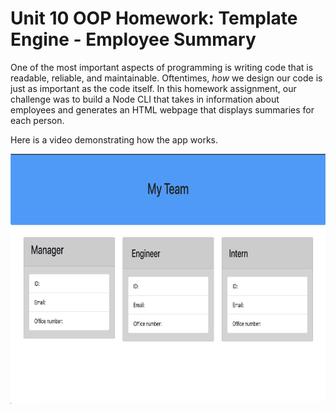 # Unit 10 OOP Homework: Template Engine - Employee Summary

One of the most important aspects of programming is writing code that is readable, reliable, and maintainable. Oftentimes, *how* we design our code is just as important as the code itself. In this homework assignment, our challenge was to build a Node CLI that takes in information about employees and generates an HTML webpage that displays summaries for each person.

Here is a video demonstrating how the app works. 
 
<img src="output/TeamGenerator.jpg" alt="screenshot" width="800" height="400">




